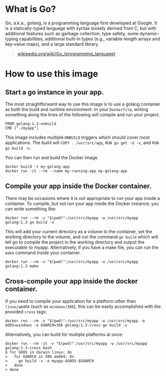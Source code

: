 # What is Go?

Go, a.k.a., golang, is a programming language first developed at Google. It is a
statically-typed language with syntax loosely derived from C, but with additional
features such as garbage collection, type safety, some dynamic-typing capabilities,
additional built-in types (e.g., variable-length arrays and key-value maps), and a large
standard library.

> [wikipedia.org/wiki/Go_(programming_language)](http://en.wikipedia.org/wiki/Go_(programming_language))

# How to use this image

## Start a go instance in your app.

The most straightforward way to use this image is to use a golang container as both the
build and runtime environment.  In your `Dockerfile`, writing something along the lines
of the following will compile and run your project.

    FROM golang:1.3-onbuild
    CMD ["./myapp"]

This image includes multiple `ONBUILD` triggers which should cover most applications. The
build will `COPY . /usr/src/app`, `RUN go get -d -v`, and `RUN go build -v`.

You can then run and build the Docker image.

    docker build -t my-golang-app
    docker run -it --rm --name my-running-app my-golang-app

## Compile your app inside the Docker container.

There may be occasions where it is not appropriate to run your app inside a container. To
compile, but not run your app inside the Docker instance, you can write something like:

    docker run --rm -v "$(pwd)":/usr/src/myapp -w /usr/src/myapp golang:1.3 go build -v

This will add your current directory as a volume to the container, set the working
directory to the volume, and run the command `go build` which will tell go to compile the
project in the working directory and output the executable to myapp. Alternatively, if
you have a make file, you can run the `make` command inside your container.

    docker run --rm -v "$(pwd)":/usr/src/myapp -w /usr/src/myapp golang:1.3 make

## Cross-compile your app inside the docker container.

If you need to compile your application for a platform other than `linux/amd64` (such as
`windows/386`), this can be easily accomplished with the provided `cross` tags:

    docker run --rm -v "$(pwd)":/usr/src/myapp -w /usr/src/myapp -e GOOS=windows -e GOARCH=386 golang:1.3-cross go build -v

Alternatively, you can build for multiple platforms at once:

    docker run --rm -it -v "$(pwd)":/usr/src/myapp -w /usr/src/myapp golang:1.3-cross bash
    $ for GOOS in darwin linux; do
    >   for GOARCH in 386 amd64; do
    >     go build -v -o myapp-$GOOS-$GOARCH
    >   done
    > done
